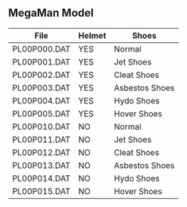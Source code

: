 ## MegaMan Model

| File | Helmet | Shoes |
| ---- | ------ | ---- |
| PL00P000.DAT | YES | Normal | 
| PL00P001.DAT | YES | Jet Shoes | 
| PL00P002.DAT | YES | Cleat Shoes | 
| PL00P003.DAT | YES | Asbestos Shoes | 
| PL00P004.DAT | YES | Hydo Shoes | 
| PL00P005.DAT | YES | Hover Shoes | 
| PL00P010.DAT | NO | Normal | 
| PL00P011.DAT | NO | Jet Shoes | 
| PL00P012.DAT | NO | Cleat Shoes | 
| PL00P013.DAT | NO | Asbestos Shoes | 
| PL00P014.DAT | NO | Hydo Shoes | 
| PL00P015.DAT | NO | Hover Shoes | 